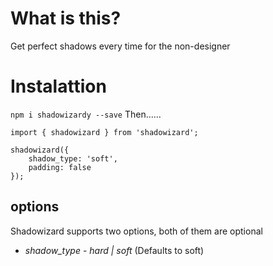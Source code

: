 # What is this?
Get perfect shadows every time for the non-designer

# Instalattion

`npm i shadowizardy --save`
Then......
```
import { shadowizard } from 'shadowizard';

shadowizard({
    shadow_type: 'soft',
    padding: false
});
```

## options

Shadowizard supports two options, both of them are optional

* *shadow_type* - _hard | soft_ (Defaults to soft)


